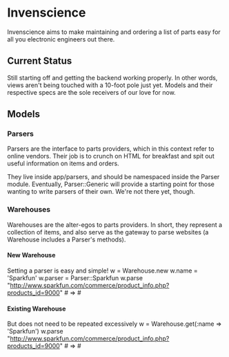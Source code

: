 Invenscience
============

Invenscience aims to make maintaining and ordering a list of parts easy for all you electronic engineers out there.

Current Status
--------------

Still starting off and getting the backend working properly. In other words, views aren't being touched with a 10-foot pole just yet. Models and their respective specs are the sole receivers of our love for now.

Models
------

### Parsers ###

Parsers are the interface to parts providers, which in this context refer to online vendors. Their job is to crunch on HTML for breakfast and spit out useful information on items and orders.

They live inside app/parsers, and should be namespaced inside the Parser module. Eventually, Parser::Generic will provide a starting point for those wanting to write parsers of their own. We're not there yet, though.

### Warehouses ###

Warehouses are the alter-egos to parts providers. In short, they represent a collection of items, and also serve as the gateway to parse websites (a Warehouse includes a Parser's methods).
#### New Warehouse
Setting a parser is easy and simple!
    w = Warehouse.new
    w.name = 'Sparkfun'
    w.parser = Parser::Sparkfun
    w.parse "http://www.sparkfun.com/commerce/product_info.php?products_id=9000" # => #<Item>

#### Existing Warehouse
But does not need to be repeated excessively
	w = Warehouse.get(:name => 'Sparkfun')
	w.parse "http://www.sparkfun.com/commerce/product_info.php?products_id=9000" # => #<Item>